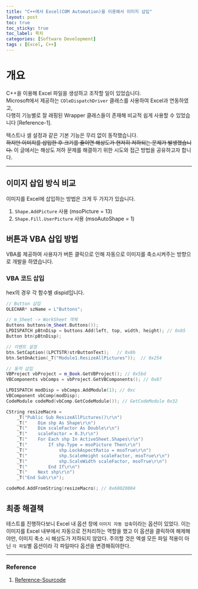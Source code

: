```yaml
---
title: "C++에서 Excel(COM Automation)을 이용해서 이미지 삽입"
layout: post
toc: true
toc_sticky: true
toc_label: 목차
categories: [Software Development]
tags : [Excel, C++]
---
```


# 개요
C++을 이용해 Excel 파일을 생성하고 조작할 일이 있었습니다.  
Microsoft에서 제공하는 `COleDispatchDriver` 클래스를 사용하여 Excel과 연동하였고,  
다행히 기능별로 잘 래핑된 Wrapper 클래스들이 존재해 비교적 쉽게 사용할 수 있었습니다 [Reference-1].

텍스트나 셀 설정과 같은 기본 기능은 무리 없이 동작했습니다.  
~~하지만 이미지를 삽입한 후 크기를 줄이면 해상도가 현저히 저하되는 문제가 발생했습니다.~~ 
이 글에서는 해상도 저하 문제를 해결하기 위한 시도와 접근 방법을 공유하고자 합니다.

---

## 이미지 삽입 방식 비교

이미지를 Excel에 삽입하는 방법은 크게 두 가지가 있습니다.

1. `Shape.AddPicture` 사용 (msoPicture = 13)
2. `Shape.Fill.UserPicture` 사용 (msoAutoShape = 1)


## 버튼과 VBA 삽입 방법
VBA를 제공하여 사용자가 버튼 클릭으로 인해 자동으로 이미지를 축소시켜주는 방향으로 개발을 하였습니다.

### VBA 코드 삽입
hex의 경우 각 함수별 dispid입니다.

```c++
// Button 삽입
OLECHAR* szName = L"Buttons";

// m_Sheet -> WorkSheet 객체
Buttons buttons(m_Sheet.Buttons());
LPDISPATCH pBtnDisp = buttons.Add(left, top, width, height); // 0xb5
Button btn(pBtnDisp);

// 이벤트 설정
btn.SetCaption((LPCTSTR)strButtonText);   // 0x8b
btn.SetOnAction(_T("Module1.ResizeAllPictures"));  // 0x254

// 동적 삽입
VBProject vbProject = m_Book.GetVBProject(); // 0x5bd
VBComponents vbComps = vbProject.GetVBComponents(); // 0x87

LPDISPATCH modDisp = vbComps.AddModule(1); // 0xc
VBComponent vbComp(modDisp);
CodeModule codeMod(vbComp.GetCodeModule()); // GetCodeModule 0x32

CString resizeMacro =
    _T("Public Sub ResizeAllPictures()\r\n")
    _T("    Dim shp As Shape\r\n")
    _T("    Dim scaleFactor As Double\r\n")
    _T("    scaleFactor = 0.3\r\n")
    _T("    For Each shp In ActiveSheet.Shapes\r\n")
    _T("        If shp.Type = msoPicture Then\r\n")
    _T("            shp.LockAspectRatio = msoTrue\r\n")
    _T("            shp.ScaleHeight scaleFactor, msoTrue\r\n")
    _T("            shp.ScaleWidth scaleFactor, msoTrue\r\n")
    _T("        End If\r\n")
    _T("    Next shp\r\n")
    _T("End Sub\r\n");

codeMod.AddFromString(resizeMacro); // 0x60020004

```
## 최종 해결책
테스트를 진행하다보니 Excel 내 옵션 창에 `이미지 자동 압축`이라는 옵션이 있었다. 이는 이미지를 Excel 내부에서 자동으로 전처리하는 역할을 했고 이 옵션을 클릭하여 해제해야만, 이미지 축소 시 해상도가 저하되지 않았다. 주의할 것은 엑셀 모든 파일 적용이 아닌 `각 파일`별 옵션이라 각 파일마다 옵션을 변경해줘야한다.


---


### Reference
1. [Reference-Sourcode](https://github.com/dwatow/xls2oul)